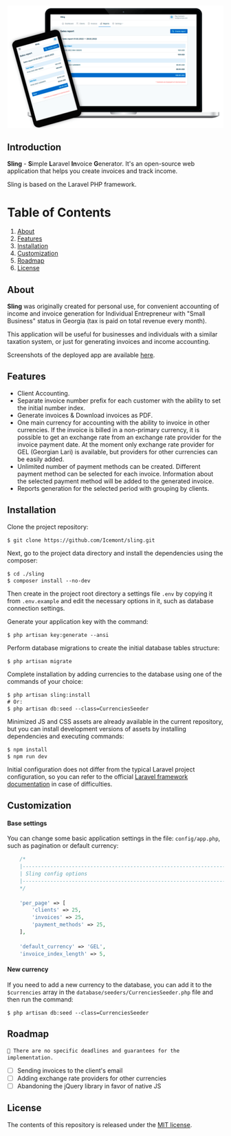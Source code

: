 <img src="https://raw.githubusercontent.com/Icemont/sling-docs/main/assets/screenshots/sling.png">

## Introduction
**Sling** - **S**imple **L**aravel **In**voice **G**enerator.
It's an open-source web application that helps you create invoices and track income.

Sling is based on the Laravel PHP framework.

# Table of Contents

1. [About](#about)
2. [Features](#features)
3. [Installation](#installation)
4. [Customization](#customization)
5. [Roadmap](#roadmap)
6. [License](#license)

## About
**Sling** was originally created for personal use, for convenient accounting of income and invoice generation for Individual Entrepreneur with "Small Business" status in Georgia (tax is paid on total revenue every month). 

This application will be useful for businesses and individuals with a similar taxation system, or just for generating invoices and income accounting.

Screenshots of the deployed app are available [here](https://github.com/Icemont/sling-docs/tree/main/assets/screenshots).

## Features
- Client Accounting.
- Separate invoice number prefix for each customer with the ability to set the initial number index.
- Generate invoices & Download invoices as PDF.
- One main currency for accounting with the ability to invoice in other currencies. If the invoice is billed in a non-primary currency, it is possible to get an exchange rate from an exchange rate provider for the invoice payment date. At the moment only exchange rate provider for GEL (Georgian Lari) is available, but providers for other currencies can be easily added.
- Unlimited number of payment methods can be created. Different payment method can be selected for each invoice. Information about the selected payment method will be added to the generated invoice.
- Reports generation for the selected period with grouping by clients.

## Installation
Clone the project repository:

	$ git clone https://github.com/Icemont/sling.git


Next, go to the project data directory and install the dependencies using the composer:

    $ cd ./sling
    $ composer install --no-dev


Then create in the project root directory a settings file `.env` by copying it from `.env.example` and edit the necessary options in it, such as database connection settings.

Generate your application key with the command:

    $ php artisan key:generate --ansi

Perform database migrations to create the initial database tables structure:

    $ php artisan migrate 

Complete installation by adding currencies to the database using one of the commands of your choice:

    $ php artisan sling:install
    # Or:
    $ php artisan db:seed --class=CurrenciesSeeder

Minimized JS and CSS assets are already available in the current repository, but you can install development versions of assets by installing dependencies and executing commands:

    $ npm install
    $ npm run dev

Initial configuration does not differ from the typical Laravel project configuration, so you can refer to the official [Laravel framework documentation](https://laravel.com/docs/8.x/configuration) in case of difficulties.


## Customization
#### Base settings
You can change some basic application settings in the file: `config/app.php`, such as pagination or default currency:

```php
    /*
    |--------------------------------------------------------------------------
    | Sling config options
    |--------------------------------------------------------------------------
    */

    'per_page' => [
        'clients' => 25,
        'invoices' => 25,
        'payment_methods' => 25,
    ],

    'default_currency' => 'GEL',
    'invoice_index_length' => 5,

```

#### New currency
If you need to add a new currency to the database, you can add it to the `$currencies` array in the `database/seeders/CurrenciesSeeder.php` file and then run the command:

    $ php artisan db:seed --class=CurrenciesSeeder


## Roadmap

    📌 There are no specific deadlines and guarantees for the implementation.

- [ ] Sending invoices to the client's email
- [ ] Adding exchange rate providers for other currencies
- [ ] Abandoning the jQuery library in favor of native JS

## License

The contents of this repository is released under the [MIT license](https://opensource.org/licenses/MIT).
